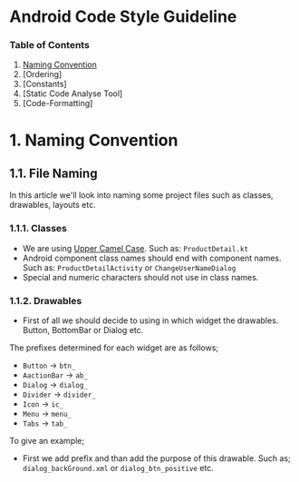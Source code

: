 # Android Code Style Guideline

### Table of Contents
1. [Naming Convention](#naming)
2. [Ordering]
3. [Constants]
4. [Static Code Analyse Tool]
5. [Code-Formatting]

<a name="naming"></a>
# 1. Naming Convention


## 1.1. File Naming
In this article we'll look into naming some project files such as classes, drawables, layouts etc.

### 1.1.1. Classes
- We are using [Upper Camel Case](https://en.wikipedia.org/wiki/Camel_case). Such as: ``ProductDetail.kt``
- Android component class names should end with component names. Such as: ``ProductDetailActivity`` or ``ChangeUserNameDialog``
- Special and numeric characters should not use in class names.

### 1.1.2. Drawables
- First of all we should decide to using in which widget the drawables. Button, BottomBar or Dialog etc.

The prefixes determined for each widget are as follows;
- `Button` -> `btn_`
- `AactionBar` -> `ab_`
- `Dialog` -> `dialog_`
- `Divider` -> `divider_`
- `Icon` -> `ic_`
- `Menu` -> `menu_`
- `Tabs` -> `tab_`

To give an example;
 - First we add prefix and than add the purpose of this drawable. Such as; `dialog_backGround.xml` or `dialog_btn_positive` etc.
